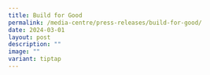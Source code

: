 ```yaml
---
title: Build for Good
permalink: /media-centre/press-releases/build-for-good/
date: 2024-03-01
layout: post
description: ""
image: ""
variant: tiptap
---
```

